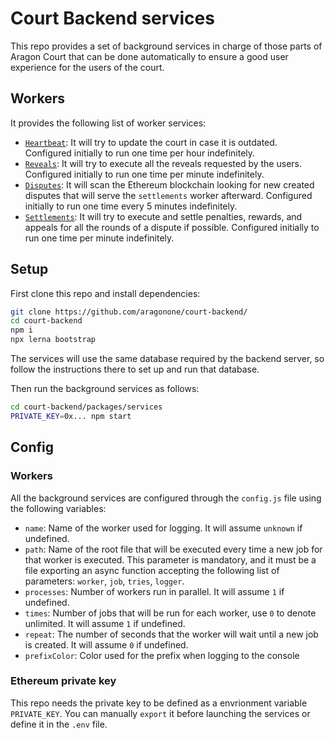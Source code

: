 # Court Backend services

This repo provides a set of background services in charge of those parts of Aragon Court that can be done automatically to ensure a good user experience for the users of the court.

## Workers

It provides the following list of worker services:
- [`Heartbeat`](./src/workers/heartbeat.js): It will try to update the court in case it is outdated. Configured initially to run one time per hour indefinitely.
- [`Reveals`](./src/workers/reveal.js): It will try to execute all the reveals requested by the users. Configured initially to run one time per minute indefinitely.
- [`Disputes`](./src/workers/disputes.js): It will scan the Ethereum blockchain looking for new created disputes that will serve the `settlements` worker afterward. Configured initially to run one time every 5 minutes indefinitely.
- [`Settlements`](./src/workers/settlements.js): It will try to execute and settle penalties, rewards, and appeals for all the rounds of a dispute if possible. Configured initially to run one time per minute indefinitely.

## Setup

First clone this repo and install dependencies:

````bash
git clone https://github.com/aragonone/court-backend/
cd court-backend
npm i
npx lerna bootstrap
````

The services will use the same database required by the backend server, so follow the instructions there to set up and run that database.

Then run the background services as follows:

```bash
cd court-backend/packages/services
PRIVATE_KEY=0x... npm start
```

## Config

### Workers

All the background services are configured through the `config.js` file using the following variables:
- `name`: Name of the worker used for logging. It will assume `unknown` if undefined.
- `path`: Name of the root file that will be executed every time a new job for that worker is executed. This parameter is mandatory, and it must be a file exporting an async function accepting the following list of parameters: `worker`, `job`, `tries`, `logger`.
- `processes`: Number of workers run in parallel. It will assume `1` if undefined.
- `times`: Number of jobs that will be run for each worker, use `0` to denote unlimited. It will assume `1` if undefined.
- `repeat`: The number of seconds that the worker will wait until a new job is created. It will assume `0` if undefined.
- `prefixColor`: Color used for the prefix when logging to the console

### Ethereum private key

This repo needs the private key to be defined as a envrionment variable `PRIVATE_KEY`. You can manually `export` it before launching the services or define it in the `.env` file.
